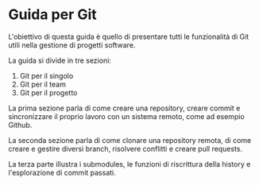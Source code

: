 # Guida per Git

L'obiettivo di questa guida è quello di presentare tutti le funzionalità di Git utili nella gestione di progetti software.

La guida si divide in tre sezioni:
1. Git per il singolo
2. Git per il team
3. Git per il progetto

La prima sezione parla di come creare una repository, creare commit e sincronizzare il proprio lavoro con un sistema remoto, come ad esempio Github.

La seconda sezione parla di come clonare una repository remota, di come creare e gestire diversi branch, risolvere conflitti e creare pull requests.

La terza parte illustra i submodules, le funzioni di riscrittura della history e l'esplorazione di commit passati.
